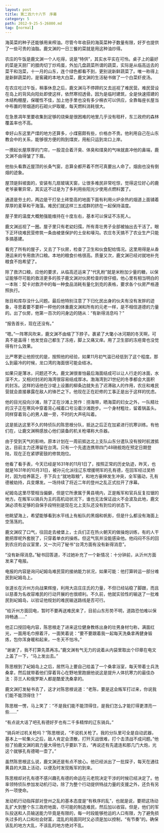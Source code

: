 ```yaml
---
layout: post
title: 第二百六十八节　序幕
category: 5
path: 2012-9-25-5-26800.md
tag: [normal]
---
```


海英菜的种子还能够用来榨油。尽管今年收获的海英菜种子数量有限，好歹也提供了一些可贵的油脂。鹿文渊的一日三餐的菜就是用这种油炒得。

农庄的午饭是鹿文渊一个人吃得，说是“特供”，其实水平实在可怜。桌子上的最好的菜是天厨厂的腊肉切丁炒鸡蛋，外加几盘蔬菜所谓的蔬菜，实际是从临高运去的菜干和泡菜，十一月的山东，连个绿色都看不到，更别说新鲜蔬菜了。唯一称得上是新鲜蔬菜的，是窖藏的本地大白菜，鹿文渊的生活秘书做了一个白菜虾皮汤。

在农庄吃过午饭，稍事休息之后，鹿文渊马不停蹄的又去巡视了难民营。难民营设在岛上的背风向阳处即使这样，依然寒彻透骨。因为是临时建筑，全是快速搭建的木结构棚屋，保暖性不佳，加上他手里也没有多少棉衣可以供应，全靠每座长屋当中布置的带烟道的石砌火炉取暖，每天燃料消耗很大。

在急景凋年里要收集到足够的烧柴是很困难的地里几乎没有秸秆，东三政府的森林覆盖率也不高。

幸好山东这里产煤的地方还算多，小煤窑颇有些，价格亦不贵。他利用自己在山东教会中的关系，能够很方便的购到煤炭，用船只运到龙口上岸。

一撩起长屋厚厚的门帘，一股混合着汗臭、体臭和煤臭的气味就直冲他的鼻端，鹿文渊不由得皱了下眉。

他抬头看靠近屋顶的长条气窗，总算全都开着不然可真要出人命了。烟囱也没有倒烟的迹象。

屋顶是斜坡面的，安装有几扇玻璃天窗，让很多难民非常吃惊，觉得这位好心的鹿老爷豪奢异常，其实这不过是为了多利用些阳光少使用点燃料罢了。

通道是夯土的，两边是干打垒土砖垫高的地面下面有利用火炉余热的烟道上面铺着厚厚的麦草和干海藻。难民们就这样三五成群的挤在一起保持温度。

屋子里的温度大概勉强能维持在十度左右，基本可以保证不冻死人。

鹿文渊巡视了一圈。屋子里只有老幼妇孺，所有青壮男子全部被抽出去干活了。眼下正环绕难民营修筑一条由棱堡保护的土垒和壕沟。农庄冬天搞不了农业生产只能多搞基建。

看完了所有的屋子，又去了下伙房，检查了卫生和伙食配给情况。这里用得是从香港运来的专用救济口粮。本地的粮食价格很高。质量又次，鹿文渊已经对就地补充粮食不抱希望了。

除了救济口粮，应他的要求，从临高还运来了“代乳粉”就是米粉加少量的糖，以保证能够尽可能的救活更多的孩子鹿文渊对伙房检查的很仔细，他心里有相当明白的一本账：契卡对救济中的每一种食品消耗有量化到克的表格，要求各个伙房严格遵照执行。

账目和库存没什么问题。最后他特别注意了下归化民出身的伙夫有没有发胖的迹象，寻思着要不要秤一秤他的体重鹿文渊和所有的元老一样，是不相信道德的力量的。出了伙房，他第一百次的问身边的随从：“有新得消息吗？”

“报告首长，现在还没有。”

“嗯。”一阵寒风吹来，鹿文渊不由缩了下脖子。裹紧了大氅小冰河期的冬天啊，可真不是盖得！他发觉自己都生了冻疮，脚上又痛又痒。用了卫生部的冻疮膏也没觉得有什么效果。

比严寒更让他担忧的是，按照他的经验，如果11月初气温已经低到了这个程度。那么到最冷的时候，龙口湾的海面很可能会结冰。

如果只是薄冰，问题还不大。鹿文渊很害怕最后海面结成可以让人行走的冰面，水深不大，又相对封闭的海湾很容易结成厚冰。渤海湾到21世纪的冬季都会大面积的封冻。这样的话他在沙堤上设置的柳条边就失去了迟滞敌人的作用，农庄和难民营就会直接暴露在敌人的锋芒之下。他现在正在赶修的工事正是出于这样的忧虑。

他的目光投向沙滩，除了正在沙滩上劳作：捞海带，晒海菜的妇女之外，一队精壮的汉子正在寒风中穿着背心喊着口号沿着沙滩跑步。一个身材粗壮，留着锅盖头。同样穿着背心的男人跟一旁，不时的大声吼叫着。

这是抵达这里不久的特侦队的陈思根分队，抵达之后正在加紧进行抗寒训练。有他们在，让鹿文渊稍感放心他们装备的机关枪堪称大杀器。

由于受到天气的影响，原本计划在一周前抵达北上支队山东分遣队没有按时航渡抵达，目前主力还滞留在台湾。只有一个先遣连携带四门48磅舰炮在预定日期登陆，现在正在紧锣密鼓的修筑炮位。

他看了看手表，今天已经是1631年的11月1日了，按照正常的历史轨迹，昨天，也就是1631年的10月31日，被孙元化派往辽东增援明军的孔有德，在回军经过吴桥时，因为给养匮乏，手下兵士“就地取粮”，和地方豪绅发生冲突，全军骚动，孔有德被劫持，兵变爆发。一场持续了将近二年的登州之乱正式拉开了序幕。

屺姆岛这里尽管相当偏僻，但是它所隶属于黄县境内，正是叛军和官兵反复拉锯的地方。在叛军以骑兵为主的高机动状况下，谁也无法保证战火不会波及此地，鹿文渊必须有足够的自保手段特别是现在北上支队还没有到位的状态下。

他眺望海上，希望能够看到水平线上有船队的黑烟和帆影，但是什么都没有海面上空荡荡的。

鹿文渊叹了口气，往回走去棱堡上，士兵们正在热火朝天的做操炮训练，有的人干脆把厚呢外套脱了，只穿着单衣的操练。但这气氛并没能感染他。他闷闷不乐的回到农庄的会议室里，又一次问了秘书“台湾方面有没有新得消息”。

“没有新得消息。”秘书回答道，不过她补充了一个新情况：十分钟前，从沂州方面发来了电报。

电报的内容是询问屺姆岛难民营的接纳能力状况，如果可能：他打算转运一部分难民到屺姆岛上。

张道长在沂州方向战果辉煌，利用大店庄庄氏的力量，不但已经站稳了脚跟，而且以慈善为名收容难民的行动开展的也很顺利。不久前，他就实验性的输送了一批难民到屺姆岛，以验证他规划的难民输送路线是否可行。

“给沂州方面回电，暂时不要再送难民来了，目前山东形势不明，道路恐怕难以保持畅通……”

他正口授回电内容，陈思根走了进来这位健身教练出身的壮男身材匀称，满面红光，一面用毛巾擦着汗，一面笑着说：“要不要跟着我一起每天洗桑拿再健身锻炼，包你浑身暖和起来，一冬天不怕冷。”

“谢谢了，我不打算先蒸再冻。”鹿文渊有气无力的说着从内袋里取出个印章在电文上盖了一下，“马上发出去。”

陈思根到了屺姆岛上之后，居然马上要自己给盖了一个桑拿浴室，每天带着士兵洗桑拿，然后就带着他们穿着背心在野地里跑据他说这是提升人体抗寒力的最佳办法：芬兰人和俄罗斯人都是酷爱洗桑拿的。

鹿文渊打发秘书去了，这才对陈思根说道：“老陈，要是这会叛军打过来，你说我们能不能顶得住？”

陈思根一愣，马上笑了：“不是我们能不能顶得住，是我们怎么才能打得更漂亮一些……”

“有点说大话了吧孔有德好歹也有二千多精悍的辽东骑兵。”

“骑兵听过机关枪吗？”陈思根说，“不说机关枪了。我的分队里可全是自动武器，基本上一轮集火之后，敌人肯定会溃散，打歼灭战很难，打个击溃战不成问题。”他拍了拍鹿文渊的肩力量大得他几乎要趴下去，“再说还有先遣连和那几门大炮，光这个就够孔有德喝一壶了。”

虽然陈思根这么说，鹿文渊还是有点不放心。他已经派出了一批探子，每天在通往黄县的大路上活动，以便及时发现叛军的到来。

陈思根却对孔有德不感兴趣孔有德的命运在元老院决定干涉的时候已经决定了。他率领特侦队参加发动机行动，除了为整个行动提供特战力量的支援之外，还负有另外一项使命。

发动机行动指挥部对登州之乱的基本态度是“有秩序的乱”，也就是说，要把这场动乱扩大到整个东三政府地面，尽可能的制造难民，然后加以收容。但是，他们的军队投送和人员输送能力毕竟是有限的，每一时段能够抢运的人口有限，为了避免损失过多的人口和社会财富，混乱的局面同时又必须是加以控制，“有节奏”的。确保该乱的地方大乱，不该乱的地方绝对不乱。